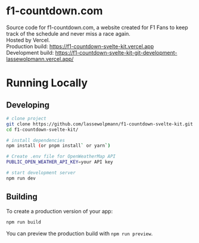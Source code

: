 # f1-countdown.com

Source code for f1-countdown.com, a website created for F1 Fans to keep track of the schedule and never miss a race again.  
Hosted by Vercel.  
Production build: https://f1-countdown-svelte-kit.vercel.app  
Development build: https://f1-countdown-svelte-kit-git-development-lassewolpmann.vercel.app/

# Running Locally

## Developing
```bash
# clone project
git clone https://github.com/lassewolpmann/f1-countdown-svelte-kit.git
cd f1-countdown-svelte-kit/

# install dependencies
npm install (or pnpm install` or yarn`)

# Create .env file for OpenWeatherMap API
PUBLIC_OPEN_WEATHER_API_KEY=your API key

# start development server
npm run dev
```

## Building
To create a production version of your app:

```bash
npm run build
```

You can preview the production build with `npm run preview`.
